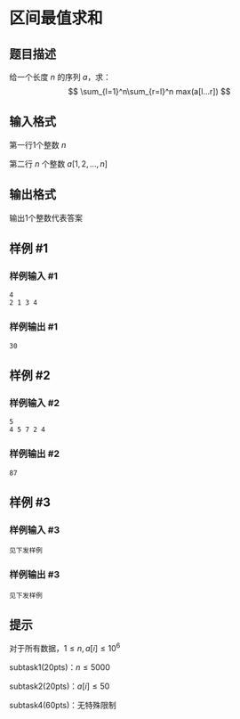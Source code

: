 # 区间最值求和

## 题目描述

给一个长度 $n$ 的序列 $a$，求：
$$
\sum_{l=1}^n\sum_{r=l}^n max(a[l...r])
$$

## 输入格式

第一行1个整数 $n$

第二行 $n$ 个整数 $a[1,2,...,n]$

## 输出格式

输出1个整数代表答案

## 样例 #1

### 样例输入 #1

```
4
2 1 3 4
```

### 样例输出 #1

```
30
```

## 样例 #2

### 样例输入 #2

```
5
4 5 7 2 4
```

### 样例输出 #2

```
87
```

## 样例 #3

### 样例输入 #3

```
见下发样例
```

### 样例输出 #3

```
见下发样例
```

## 提示

对于所有数据，$1\le n,a[i]\le 10^6$

subtask1(20pts)：$n \le 5000$

subtask2(20pts)：$a[i]\le 50$

subtask4(60pts)：无特殊限制